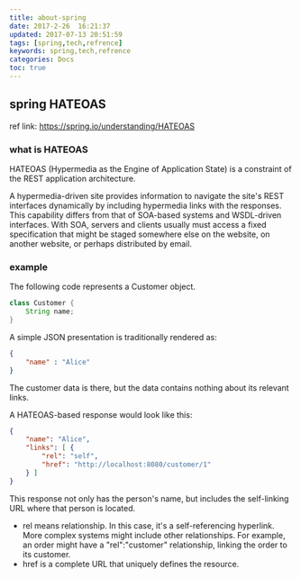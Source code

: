 ```yaml
---
title: about-spring
date: 2017-2-26  16:21:37
updated: 2017-07-13 20:51:59
tags: [spring,tech,refrence]
keywords: spring,tech,refrence
categories: Docs
toc: true
---
```


## spring  HATEOAS
ref link: https://spring.io/understanding/HATEOAS

### what is HATEOAS
HATEOAS (Hypermedia as the Engine of Application State) is a constraint of the REST application architecture.

A hypermedia-driven site provides information to navigate the site's REST interfaces dynamically by including hypermedia links with the responses. This capability differs from that of SOA-based systems and WSDL-driven interfaces. With SOA, servers and clients usually must access a fixed specification that might be staged somewhere else on the website, on another website, or perhaps distributed by email.

### example
The following code represents a Customer object.
```java
class Customer {
    String name;
}
```
A simple JSON presentation is traditionally rendered as:
```json
{ 
    "name" : "Alice"
}
```
The customer data is there, but the data contains nothing about its relevant links.

A HATEOAS-based response would look like this:
```json
{
    "name": "Alice",
    "links": [ {
        "rel": "self",
        "href": "http://localhost:8080/customer/1"
    } ]
}
```

This response not only has the person's name, but includes the self-linking URL where that person is located.

 - rel means relationship. In this case, it's a self-referencing hyperlink. More complex systems might include other relationships. For example, an order might have a "rel":"customer" relationship, linking the order to its customer.
 - href is a complete URL that uniquely defines the resource.

